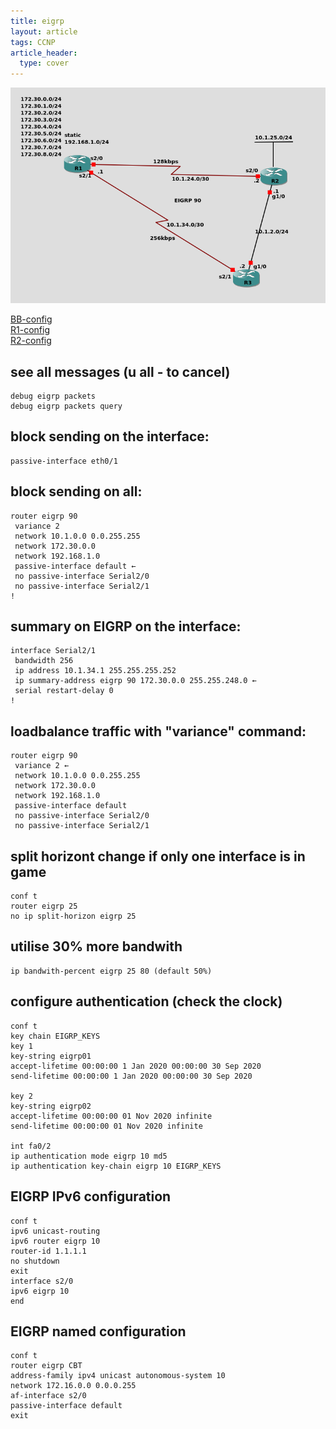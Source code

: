 ```yaml
---
title: eigrp
layout: article
tags: CCNP
article_header:
  type: cover
---
```


![GNS3-config](/assets/images/Cisco/eigrp.png)

[BB-config](/assets/images/Cisco/eigrp-bb.txt)  
[R1-config](/assets/images/Cisco/eigrp-R1.txt)  
[R2-config](/assets/images/Cisco/eigrp-R2.txt)  

## see all messages (u all - to cancel)

```
debug eigrp packets
debug eigrp packets query
```

## block sending on the interface:

```
passive-interface eth0/1
```

## block sending on all:

```
router eigrp 90
 variance 2
 network 10.1.0.0 0.0.255.255
 network 172.30.0.0
 network 192.168.1.0
 passive-interface default ← 
 no passive-interface Serial2/0
 no passive-interface Serial2/1
!
```

## summary on EIGRP on the interface:

```
interface Serial2/1
 bandwidth 256
 ip address 10.1.34.1 255.255.255.252
 ip summary-address eigrp 90 172.30.0.0 255.255.248.0 ← 
 serial restart-delay 0
!
```

## loadbalance traffic with "variance" command:

```
router eigrp 90
 variance 2 ← 
 network 10.1.0.0 0.0.255.255
 network 172.30.0.0
 network 192.168.1.0
 passive-interface default
 no passive-interface Serial2/0
 no passive-interface Serial2/1
```

## split horizont change if only one interface is in game

```
conf t
router eigrp 25
no ip split-horizon eigrp 25
```

## utilise 30% more bandwith

```
ip bandwith-percent eigrp 25 80 (default 50%)
```

## configure authentication (check the clock)

```
conf t
key chain EIGRP_KEYS
key 1
key-string eigrp01
accept-lifetime 00:00:00 1 Jan 2020 00:00:00 30 Sep 2020
send-lifetime 00:00:00 1 Jan 2020 00:00:00 30 Sep 2020

key 2
key-string eigrp02
accept-lifetime 00:00:00 01 Nov 2020 infinite
send-lifetime 00:00:00 01 Nov 2020 infinite

int fa0/2
ip authentication mode eigrp 10 md5
ip authentication key-chain eigrp 10 EIGRP_KEYS
```

## EIGRP IPv6 configuration

```
conf t
ipv6 unicast-routing
ipv6 router eigrp 10
router-id 1.1.1.1
no shutdown
exit
interface s2/0
ipv6 eigrp 10
end
```

## EIGRP named configuration

```
conf t
router eigrp CBT
address-family ipv4 unicast autonomous-system 10
network 172.16.0.0 0.0.0.255
af-interface s2/0
passive-interface default
exit
```
